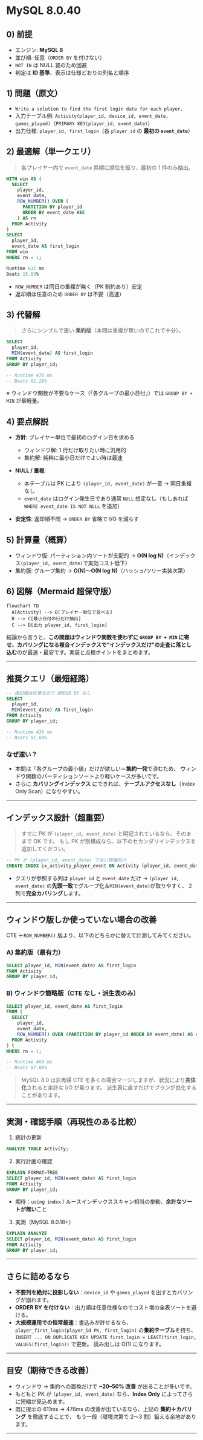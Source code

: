 # MySQL 8.0.40

## 0) 前提

- エンジン: **MySQL 8**
- 並び順: 任意（`ORDER BY` を付けない）
- `NOT IN` は NULL 罠のため回避
- 判定は **ID 基準**、表示は仕様どおりの列名と順序

## 1) 問題（原文）

- `Write a solution to find the first login date for each player.`
- 入力テーブル例: `Activity(player_id, device_id, event_date, games_played)`（`PRIMARY KEY(player_id, event_date)`）
- 出力仕様: `player_id, first_login`（各 `player_id` の **最初の `event_date`**）

## 2) 最適解（単一クエリ）

> 各プレイヤー内で `event_date` 昇順に順位を振り、最初の 1 件のみ抽出。

```sql
WITH win AS (
  SELECT
    player_id,
    event_date,
    ROW_NUMBER() OVER (
      PARTITION BY player_id
      ORDER BY event_date ASC
    ) AS rn
  FROM Activity
)
SELECT
  player_id,
  event_date AS first_login
FROM win
WHERE rn = 1;

Runtime 611 ms
Beats 15.03%
```

- `ROW_NUMBER` は同日の重複が無く（PK 制約あり）安定
- 返却順は任意のため `ORDER BY` は不要（高速）

## 3) 代替解

> さらにシンプルで速い **集約版**（本問は重複が無いのでこれで十分）。

```sql
SELECT
  player_id,
  MIN(event_date) AS first_login
FROM Activity
GROUP BY player_id;

-- Runtime 476 ms
-- Beats 61.28%

```

※ ウィンドウ関数が不要なケース（「各グループの最小日付」）では `GROUP BY + MIN` が最軽量。

## 4) 要点解説

- **方針**: プレイヤー単位で最初のログイン日を求める

  - ウィンドウ解: 1 行だけ取りたい時に汎用的
  - 集約解: 純粋に最小日だけでよい時は最速

- **NULL / 重複**:

  - 本テーブルは PK により `(player_id, event_date)` が一意 → 同日重複なし
  - `event_date` はログイン発生日であり通常 `NULL` 想定なし（もしあれば `WHERE event_date IS NOT NULL` を追加）

- **安定性**: 返却順不問 → `ORDER BY` 省略で I/O を減らす

## 5) 計算量（概算）

- ウィンドウ版: パーティション内ソートが支配的 → **O(N log N)**（インデックス`(player_id, event_date)`で実効コスト低下）
- 集約版: グループ集約 → **O(N)**～**O(N log N)**（ハッシュ/ツリー実装次第）

## 6) 図解（Mermaid 超保守版）

```mermaid
flowchart TD
  A[Activity] --> B[プレイヤー単位で並べる]
  B --> C[最小日付の行だけ抽出]
  C --> D[出力 player_id, first_login]
```

結論から言うと、**この問題はウィンドウ関数を使わずに `GROUP BY + MIN` に寄せ、カバリングになる複合インデックスで“インデックスだけ”の走査に落とし込む**のが最速・最安です。実装と点検ポイントをまとめます。

---

## 推奨クエリ（最短経路）

```sql
-- 返却順は任意なので ORDER BY なし
SELECT
  player_id,
  MIN(event_date) AS first_login
FROM Activity
GROUP BY player_id;

-- Runtime 436 ms
-- Beats 91.68%

```

### なぜ速い？

- 本問は「各グループの最小値」だけが欲しい＝**集約一発**で済むため、
  ウィンドウ関数のパーティションソートより軽いケースが多いです。
- さらに **カバリングインデックス** にできれば、**テーブルアクセスなし**（Index Only Scan）になりやすい。

---

## インデックス設計（超重要）

> すでに PK が `(player_id, event_date)` と明記されているなら、そのままで OK です。
> もし PK が別構成なら、以下のセカンダリインデックスを追加してください。

```sql
-- PK が (player_id, event_date) でない環境向け
CREATE INDEX ix_activity_player_event ON Activity (player_id, event_date);
```

- クエリが参照する列は `player_id` と `event_date` だけ →
  `(player_id, event_date)` の**先頭一致**でグループ化＆`MIN(event_date)`が取りやすく、
  2 列で**完全カバリング**します。

---

## ウィンドウ版しか使っていない場合の改善

CTE ＋`ROW_NUMBER()` 版より、以下のどちらかに替えて計測してみてください。

### A) 集約版（最有力）

```sql
SELECT player_id, MIN(event_date) AS first_login
FROM Activity
GROUP BY player_id;
```

### B) ウィンドウ簡略版（CTE なし・派生表のみ）

```sql
SELECT player_id, event_date AS first_login
FROM (
  SELECT
    player_id,
    event_date,
    ROW_NUMBER() OVER (PARTITION BY player_id ORDER BY event_date) AS rn
  FROM Activity
) t
WHERE rn = 1;

-- Runtime 469 ms
-- Beats 67.06%

```

> MySQL 8.0 は非再帰 CTE を多くの場合マージしますが、状況により**実体化**されると余計な I/O が乗ります。
> 派生表に直すだけでプランが良化することがあります。

---

## 実測・確認手順（再現性のある比較）

1. 統計の更新

```sql
ANALYZE TABLE Activity;
```

2. 実行計画の確認

```sql
EXPLAIN FORMAT=TREE
SELECT player_id, MIN(event_date) AS first_login
FROM Activity
GROUP BY player_id;
```

- 期待：`using index` / ルースインデックススキャン相当の挙動、**余計なソートが無い**こと

3. 実測（MySQL 8.0.18+）

```sql
EXPLAIN ANALYZE
SELECT player_id, MIN(event_date) AS first_login
FROM Activity
GROUP BY player_id;
```

---

## さらに詰めるなら

- **不要列を絶対に投影しない**：`device_id` や `games_played` を出すとカバリングが崩れます。
- **ORDER BY を付けない**：出力順は任意仕様なのでコスト増の全表ソートを避ける。
- **大規模運用での恒常最速**：書込みが許せるなら、`player_first_login(player_id PK, first_login)` の**集約テーブル**を持ち、
  `INSERT ... ON DUPLICATE KEY UPDATE first_login = LEAST(first_login, VALUES(first_login))` で更新。
  読み出しは O(1) になります。

---

## 目安（期待できる改善）

- ウィンドウ → 集約への置換だけで **~20–50% 改善** が出ることが多いです。
- もともと PK が `(player_id, event_date)` なら、**Index Only** によってさらに短縮が見込めます。
- 既に提示の 611ms → 476ms の改善が出ているなら、上記の **集約＋カバリング** を徹底することで、
  もう一段（環境次第で 2〜3 割）狙える余地があります。

---

